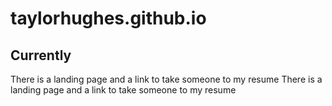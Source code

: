 # taylorhughes.github.io
## Currently 
There is a landing page and a link to take someone to my resume
There is a landing page and a link to take someone to my resume
